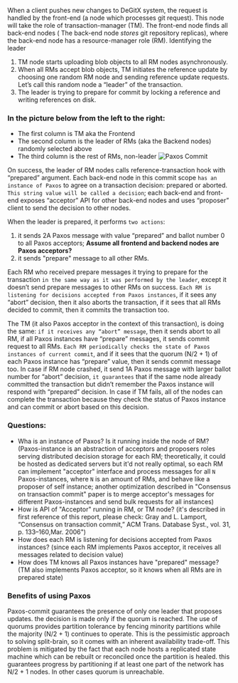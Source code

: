When a client pushes new changes to DeGitX system, the request is handled by the front-end (a node which processes git request). This node will take the role of transaction-manager (TM). The front-end node finds all back-end nodes ( The back-end node _stores_ git repository replicas), where the back-end node has a resource-manager role (RM). 
Identifying the leader
1. TM node starts uploading blob objects to all RM nodes asynchronously. 
2. When all RMs accept blob objects, TM initiates the reference update by choosing one random RM node and sending reference update requests. Let’s call this random node a “leader” of the transaction. 
3. The leader is trying to prepare for commit by locking a reference and writing references on disk. 

### In the picture below from the left to the right:
* The first column is TM aka the Frontend
* The second column is the leader of RMs (aka the Backend nodes) randomly selected above
* The third column is the rest of RMs, non-leader 
![Paxos Commit](https://user-images.githubusercontent.com/3345425/104873404-47d85300-5905-11eb-800a-6879c5e7acc5.png)

On success, the leader of RM nodes calls reference-transaction hook with “prepared” argument. Each back-end node in this commit scope `has an instance of Paxos` to agree on a transaction decision: prepared or aborted. `This string value will be called a decision`; each back-end and front-end exposes “acceptor” API for other back-end nodes and uses “proposer” client to send the decision to other nodes. 

When the leader is prepared, it performs `two actions`: 
1) it sends 2A Paxos message with value “prepared” and ballot number 0 to all Paxos acceptors; **Assume all frontend and backend nodes are Paxos acceptors?** 
2) it sends "prepare" message to all other RMs. 


Each RM who received prepare messages it trying to prepare for the transaction `in the same way as it was performed by the leader`, except it doesn’t send prepare messages to other RMs on success. `Each RM is listening for decisions accepted from Paxos instances`, if it sees any “abort” decision, then it also aborts the transaction, if it sees that all RMs decided to commit, then it commits the transaction too. 

The TM (it also Paxos acceptor in the context of this transaction), is doing the same: `if it receives any “abort” message`, then it sends abort to all RM, if all Paxos instances have “prepare” messages, it sends commit request to all RMs. 
`Each RM periodically checks the state of Paxos instances of current commit`, and if it sees that the quorum (N/2 + 1) of each Paxos instance has “prepare” value, then it sends commit message too. In case if RM node crashed, it send 1A Paxos message with larger ballot number for “abort” decision, `it guarantees` that if the same node already committed the transaction but didn’t remember the Paxos instance will respond with “prepared” decision. In case if TM fails, all of the nodes can complete the transaction because they check the status of Paxos instance and can commit or abort based on this decision.

### Questions: 
* Wha is an instance of Paxos?  Is it running inside the node of RM? (Paxos-instance is an abstraction of acceptors and proposers roles serving distributed decision storage for each RM; theoretically, it could be hosted as dedicated servers but it'd not really optimal, so each RM can implement "acceptor" interface and process messages for all `N` Paxos-instances, where `N` is an amount of RMs, and behave like a proposer of self instance; another optimization described in "Consensus on transaction commit" paper is to merge acceptor's messages for different Paxos-instances and send bulk requests for all instances)
* How is API of "Acceptor" running in RM, or TM node? (it's described in first reference of this report, please check: Gray and L. Lamport, “Consensus on transaction commit,” ACM Trans. Database Syst., vol. 31, p. 133–160,Mar. 2006") 
* How does each RM is listening for decisions accepted from Paxos instances? (since each RM implements Paxos acceptor, it receives all messages related to decision value)
* How does TM knows all Paxos instances have "prepared" message?  (TM also implements Paxos acceptor, so it knows when all RMs are in prepared state)

### Benefits of using Paxos
Paxos-commit guarantees the presence of only one leader that proposes updates. the decision is made only if the quorum is reached. The use of quorums provides partition tolerance by fencing minority partitions while the majority (N/2 + 1) continues to operate. This is the pessimistic approach to solving split-brain, so it comes with an inherent availability trade-off. This problem is mitigated by the fact that each node hosts a replicated state machine which can be rebuilt or reconciled once the partition is healed. this guarantees progress by partitioning if at least one part of the network has N/2 + 1 nodes. In other cases quorum is unreachable.
